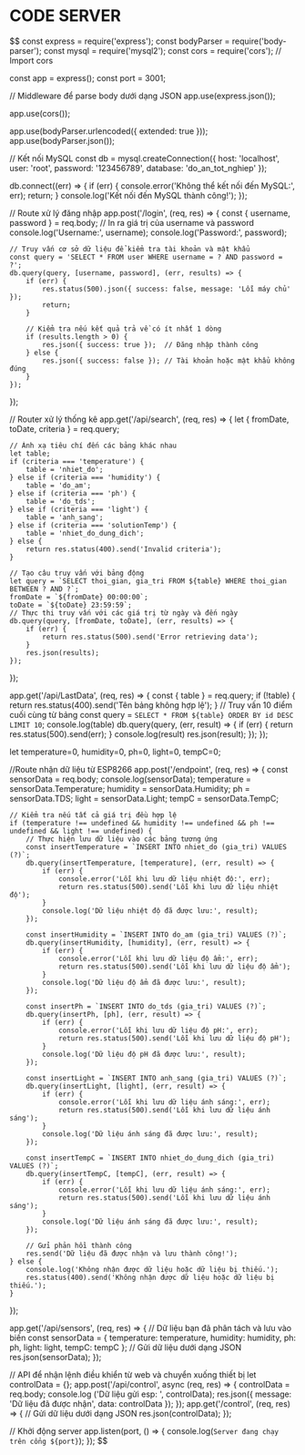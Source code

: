# CODE SERVER

$$
const express = require('express');
const bodyParser = require('body-parser');
const mysql = require('mysql2');
const cors = require('cors'); // Import cors

const app = express();
const port = 3001;

// Middleware để parse body dưới dạng JSON
app.use(express.json());

app.use(cors());

app.use(bodyParser.urlencoded({ extended: true }));
app.use(bodyParser.json());

// Kết nối MySQL
const db = mysql.createConnection({
    host: 'localhost',
    user: 'root',
    password: '123456789',
    database: 'do_an_tot_nghiep'
});

db.connect((err) => {
    if (err) {
        console.error('Không thể kết nối đến MySQL:', err);
        return;
    }
    console.log('Kết nối đến MySQL thành công!');
});

// Route xử lý đăng nhập
app.post('/login', (req, res) => {
    const { username, password } = req.body;
    // In ra giá trị của username và password
    console.log('Username:', username);
    console.log('Password:', password);

    // Truy vấn cơ sở dữ liệu để kiểm tra tài khoản và mật khẩu
    const query = 'SELECT * FROM user WHERE username = ? AND password = ?';
    db.query(query, [username, password], (err, results) => {
        if (err) {
            res.status(500).json({ success: false, message: 'Lỗi máy chủ' });
            return;
        }

        // Kiểm tra nếu kết quả trả về có ít nhất 1 dòng
        if (results.length > 0) {
            res.json({ success: true });  // Đăng nhập thành công
        } else {
            res.json({ success: false }); // Tài khoản hoặc mật khẩu không đúng
        }
    });
});

// Router xử lý thống kê
app.get('/api/search', (req, res) => {
    let { fromDate, toDate, criteria } = req.query;

    // Ánh xạ tiêu chí đến các bảng khác nhau
    let table;
    if (criteria === 'temperature') {
        table = 'nhiet_do';
    } else if (criteria === 'humidity') {
        table = 'do_am';
    } else if (criteria === 'ph') {
        table = 'do_tds';
    } else if (criteria === 'light') {
        table = 'anh_sang';
    } else if (criteria === 'solutionTemp') {
        table = 'nhiet_do_dung_dich';
    } else {
        return res.status(400).send('Invalid criteria');
    }

    // Tạo câu truy vấn với bảng động
    let query = `SELECT thoi_gian, gia_tri FROM ${table} WHERE thoi_gian BETWEEN ? AND ?`;
    fromDate = `${fromDate} 00:00:00`;
    toDate = `${toDate} 23:59:59`;
    // Thực thi truy vấn với các giá trị từ ngày và đến ngày
    db.query(query, [fromDate, toDate], (err, results) => {
        if (err) {
            return res.status(500).send('Error retrieving data');
        }
        res.json(results);
    });
});

app.get('/api/LastData', (req, res) => {
    const { table } = req.query;
    if (!table) {
        return res.status(400).send('Tên bảng không hợp lệ');
    }
    // Truy vấn 10 điểm cuối cùng từ bảng
    const query = `SELECT * FROM ${table} ORDER BY id DESC LIMIT 10`;
    console.log(table)
    db.query(query, (err, result) => {
        if (err) {
            return res.status(500).send(err);
        }
        console.log(result)
        res.json(result);
    });
});

let temperature=0, humidity=0, ph=0, light=0, tempC=0;

//Route nhận dữ liệu từ ESP8266
app.post('/endpoint', (req, res) => {
    const sensorData = req.body;
    console.log(sensorData);
    temperature = sensorData.Temperature; 
    humidity = sensorData.Humidity;
    ph = sensorData.TDS; 
    light = sensorData.Light;
    tempC = sensorData.TempC;

    // Kiểm tra nếu tất cả giá trị đều hợp lệ
    if (temperature !== undefined && humidity !== undefined && ph !== undefined && light !== undefined) {
        // Thực hiện lưu dữ liệu vào các bảng tương ứng
        const insertTemperature = `INSERT INTO nhiet_do (gia_tri) VALUES (?)`;
        db.query(insertTemperature, [temperature], (err, result) => {
            if (err) {
                console.error('Lỗi khi lưu dữ liệu nhiệt độ:', err);
                return res.status(500).send('Lỗi khi lưu dữ liệu nhiệt độ');
            }
            console.log('Dữ liệu nhiệt độ đã được lưu:', result);
        });

        const insertHumidity = `INSERT INTO do_am (gia_tri) VALUES (?)`;
        db.query(insertHumidity, [humidity], (err, result) => {
            if (err) {
                console.error('Lỗi khi lưu dữ liệu độ ẩm:', err);
                return res.status(500).send('Lỗi khi lưu dữ liệu độ ẩm');
            }
            console.log('Dữ liệu độ ẩm đã được lưu:', result);
        });

        const insertPh = `INSERT INTO do_tds (gia_tri) VALUES (?)`;
        db.query(insertPh, [ph], (err, result) => {
            if (err) {
                console.error('Lỗi khi lưu dữ liệu độ pH:', err);
                return res.status(500).send('Lỗi khi lưu dữ liệu độ pH');
            }
            console.log('Dữ liệu độ pH đã được lưu:', result);
        });

        const insertLight = `INSERT INTO anh_sang (gia_tri) VALUES (?)`;
        db.query(insertLight, [light], (err, result) => {
            if (err) {
                console.error('Lỗi khi lưu dữ liệu ánh sáng:', err);
                return res.status(500).send('Lỗi khi lưu dữ liệu ánh sáng');
            }
            console.log('Dữ liệu ánh sáng đã được lưu:', result);
        });

        const insertTempC = `INSERT INTO nhiet_do_dung_dich (gia_tri) VALUES (?)`;
        db.query(insertTempC, [tempC], (err, result) => {
            if (err) {
                console.error('Lỗi khi lưu dữ liệu ánh sáng:', err);
                return res.status(500).send('Lỗi khi lưu dữ liệu ánh sáng');
            }
            console.log('Dữ liệu ánh sáng đã được lưu:', result);
        });

        // Gửi phản hồi thành công
        res.send('Dữ liệu đã được nhận và lưu thành công!');
    } else {
        console.log('Không nhận được dữ liệu hoặc dữ liệu bị thiếu.');
        res.status(400).send('Không nhận được dữ liệu hoặc dữ liệu bị thiếu.');
    }
});

app.get('/api/sensors', (req, res) => {
    // Dữ liệu bạn đã phân tách và lưu vào biến
    const sensorData = {
        temperature: temperature,
        humidity: humidity,
        ph: ph,
        light: light,
        tempC: tempC
    };
    // Gửi dữ liệu dưới dạng JSON
    res.json(sensorData);
});

// API để nhận lệnh điều khiển từ web và chuyển xuống thiết bị
let controlData = {};
app.post('/api/control', async (req, res) => {
    controlData = req.body;
    console.log ('Dữ liệu gửi esp: ', controlData);
    res.json({ message: 'Dữ liệu đã được nhận', data: controlData });
});
app.get('/control', (req, res) => {
    // Gửi dữ liệu dưới dạng JSON
    res.json(controlData);
});

// Khởi động server
app.listen(port, () => {
    console.log(`Server đang chạy trên cổng ${port}`);
});
$$





